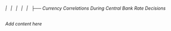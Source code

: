 ###### |   |   |   |   |   ├── Currency Correlations During Central Bank Rate Decisions

*Add content here*